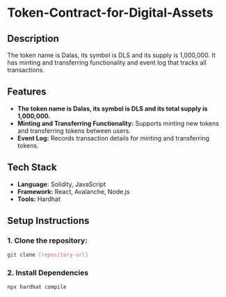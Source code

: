 # Token-Contract-for-Digital-Assets

## Description

The token name is Dalas, its symbol is DLS and its supply is 1,000,000. 
It has minting and transferring functionality and event log that tracks all transactions.

## Features

- **The token name is Dalas, its symbol is DLS and its total supply is 1,000,000.**
- **Minting and Transferring Functionality:** Supports minting new tokens and transferring tokens between users.
- **Event Log:** Records transaction details for minting and transferring tokens.

## Tech Stack

- **Language:** Solidity, JavaScript
- **Framework:** React, Avalanche, Node.js
- **Tools:** Hardhat

## Setup Instructions

### 1. Clone the repository:

```bash
git clone [repository-url]
```
### 2. Install Dependencies
```bash
npx hardhat compile
```
